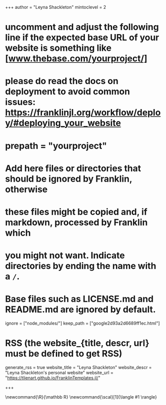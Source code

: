 <!--
Add here global page variables to use throughout your website.
-->
+++
author = "Leyna Shackleton"
mintoclevel = 2

# uncomment and adjust the following line if the expected base URL of your website is something like [www.thebase.com/yourproject/]
# please do read the docs on deployment to avoid common issues: https://franklinjl.org/workflow/deploy/#deploying_your_website
# prepath = "yourproject"

# Add here files or directories that should be ignored by Franklin, otherwise
# these files might be copied and, if markdown, processed by Franklin which
# you might not want. Indicate directories by ending the name with a `/`.
# Base files such as LICENSE.md and README.md are ignored by default.
ignore = ["node_modules/"]
keep_path = ["google2d93a2d6689ff1ec.html"]

# RSS (the website_{title, descr, url} must be defined to get RSS)
generate_rss = true
website_title = "Leyna Shackleton"
website_descr = "Leyna Shackleton's personal website"
website_url   = "https://tlienart.github.io/FranklinTemplates.jl/"

+++

<!--
Add here global latex commands to use throughout your pages.
-->
\newcommand{\R}{\mathbb R}
\newcommand{\scal}[1]{\langle #1 \rangle}
